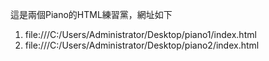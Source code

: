 這是兩個Piano的HTML練習黨，網址如下
1. file:///C:/Users/Administrator/Desktop/piano1/index.html
2. file:///C:/Users/Administrator/Desktop/piano2/index.html

